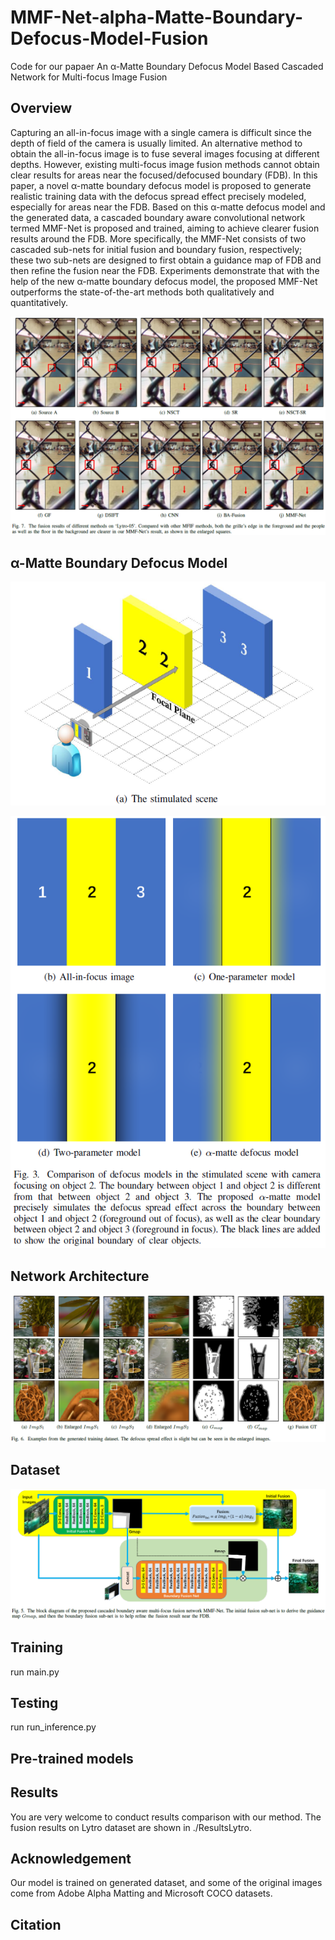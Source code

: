 # MMF-Net-alpha-Matte-Boundary-Defocus-Model-Fusion
Code for our papaer An α-Matte Boundary Defocus Model Based Cascaded Network for Multi-focus Image Fusion

Overview
----
Capturing an all-in-focus image with a single camera is difficult since the depth of field of the camera is usually limited. An alternative method to obtain the all-in-focus image is to fuse several images focusing at different depths. However, existing multi-focus image fusion methods cannot obtain clear results for areas near the focused/defocused boundary (FDB). In this paper, a novel α-matte boundary defocus model is proposed to generate realistic training data with the defocus spread effect precisely modeled, especially for areas near the FDB. Based on this α-matte defocus model and the generated data, a cascaded boundary aware convolutional network termed MMF-Net is proposed and trained, aiming to achieve clearer fusion results around the FDB. More specifically, the MMF-Net consists of two cascaded sub-nets for initial fusion and boundary fusion, respectively; these two sub-nets are designed to first obtain a guidance map of FDB and then refine the fusion near the FDB. Experiments demonstrate that with the help of the new α-matte boundary defocus model, the proposed MMF-Net outperforms the state-of-the-art methods both qualitatively and quantitatively.

![image1](./Illustration/1.png)

α-Matte Boundary Defocus Model
----

![image5](./Illustration/5.png)

![image6](./Illustration/6.png)

Network Architecture
----

![image3](./Illustration/3.png)

Dataset
----

![image4](./Illustration/4.png)

Training
----
run main.py


Testing
----
run run_inference.py

Pre-trained models
----


Results
----
You are very welcome to conduct results comparison with our method. The fusion results on Lytro dataset are shown in ./ResultsLytro.

Acknowledgement
----
Our model is trained on generated dataset, and some of the original images come from Adobe Alpha Matting and Microsoft COCO datasets.

Citation
----
